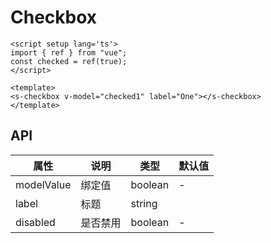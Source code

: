 # Checkbox

```vue
<script setup lang='ts'>
import { ref } from "vue";
const checked = ref(true);
</script>

<template>
<s-checkbox v-model="checked1" label="One"></s-checkbox>
</template>
```

## API

| 属性       | 说明     | 类型    | 默认值 |
| ---------- | -------- | ------- | ------ |
| modelValue | 绑定值   | boolean | -      |
| label      | 标题     | string  |        |
| disabled   | 是否禁用 | boolean | -      |
